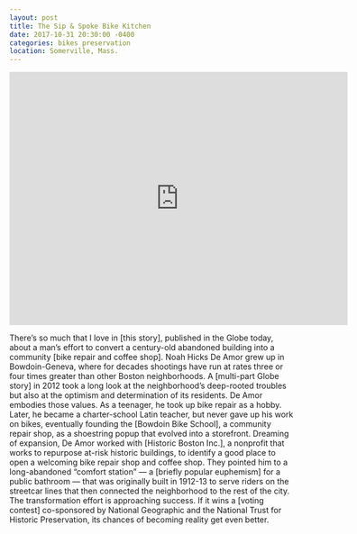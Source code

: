 ```yaml
---
layout: post
title: The Sip & Spoke Bike Kitchen
date: 2017-10-31 20:30:00 -0400
categories: bikes preservation
location: Somerville, Mass.
---
```


<iframe src="https://www.google.com/maps/embed?pb=!1m0!4v1509457590878!6m8!1m7!1sJx9NYMbGPLtuy4TYAgcxYw!2m2!1d42.31752804965832!2d-71.06422726778442!3f104.4939604203772!4f8.304646245698933!5f1.1924812503605784" width="600" height="450" frameborder="0" style="border:0" allowfullscreen></iframe>

There’s so much that I love in [this story], published in the Globe today, about a man’s effort to convert a century-old abandoned building into a community [bike repair and coffee shop]. Noah Hicks De Amor grew up in Bowdoin-Geneva, where for decades shootings have run at rates three or four times greater than other Boston neighborhoods. A [multi-part Globe story] in 2012 took a long look at the neighborhood’s deep-rooted troubles but also at the optimism and determination of its
residents. De Amor embodies those values. As a teenager, he took up bike repair as a hobby. Later, he became a charter-school Latin teacher, but never gave up his work on bikes, eventually founding the [Bowdoin Bike School], a community repair shop, as a shoestring popup that evolved into a storefront. Dreaming of expansion, De Amor worked with [Historic Boston Inc.], a nonprofit that works to repurpose at-risk historic buildings, to identify a good place to open a welcoming bike repair
shop and coffee shop. They pointed him to a long-abandoned “comfort station” — a [briefly popular euphemism] for a public bathroom — that was originally built in 1912-13 to serve riders on the streetcar lines that then connected the neighborhood to the rest of the city. The transformation effort is approaching success. If it wins a [voting contest] co-sponsored by National Geographic and the National Trust for Historic Preservation, its chances of becoming reality get even better.
